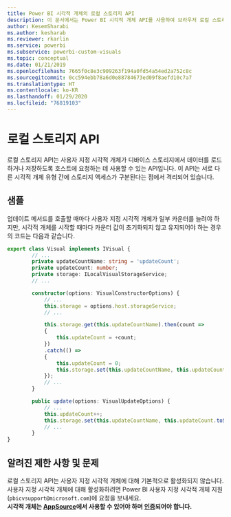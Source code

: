 ```yaml
---
title: Power BI 시각적 개체의 로컬 스토리지 API
description: 이 문서에서는 Power BI 시각적 개체 API를 사용하여 브라우저 로컬 스토리지에 액세스하는 방법을 설명합니다.
author: KesemSharabi
ms.author: kesharab
ms.reviewer: rkarlin
ms.service: powerbi
ms.subservice: powerbi-custom-visuals
ms.topic: conceptual
ms.date: 01/21/2019
ms.openlocfilehash: 7665f0c8e3c909263f194a0fd54a54ed2a752c8c
ms.sourcegitcommit: 0cc594ebb78a6d0e88784673ed09f8aefd10c7a7
ms.translationtype: HT
ms.contentlocale: ko-KR
ms.lasthandoff: 01/29/2020
ms.locfileid: "76819103"
---
```

# <a name="local-storage-api"></a>로컬 스토리지 API

로컬 스토리지 API는 사용자 지정 시각적 개체가 디바이스 스토리지에서 데이터를 로드하거나 저장하도록 호스트에 요청하는 데 사용할 수 있는 API입니다. 이 API는 서로 다른 시각적 개체 유형 간에 스토리지 액세스가 구분된다는 점에서 격리되어 있습니다.

## <a name="sample"></a>샘플

업데이트 메서드를 호출할 때마다 사용자 지정 시각적 개체가 일부 카운터를 늘려야 하지만, 시각적 개체를 시작할 때마다 카운터 값이 초기화되지 않고 유지되어야 하는 경우의 코드는 다음과 같습니다.

```typescript
export class Visual implements IVisual {
        // ...
        private updateCountName: string = 'updateCount';
        private updateCount: number;
        private storage: ILocalVisualStorageService;
        // ...

        constructor(options: VisualConstructorOptions) {
            // ...
            this.storage = options.host.storageService;
            // ...

            this.storage.get(this.updateCountName).then(count =>
            {
                this.updateCount = +count;
            })
            .catch(() =>
            {
                this.updateCount = 0;
                this.storage.set(this.updateCountName, this.updateCount.toString());
            });
            // ...
        }

        public update(options: VisualUpdateOptions) {
            // ...
            this.updateCount++;
            this.storage.set(this.updateCountName, this.updateCount.toString());
            // ...
        }
}
```

## <a name="known-limitations-and-issues"></a>알려진 제한 사항 및 문제

로컬 스토리지 API는 사용자 지정 시각적 개체에 대해 기본적으로 활성화되지 않습니다. 사용자 지정 시각적 개체에 대해 활성화하려면 Power BI 사용자 지정 시각적 개체 지원(`pbicvsupport@microsoft.com`)에 요청을 보내세요.  
**시각적 개체는 [AppSource](https://appsource.microsoft.com/en-us/marketplace/apps?product=power-bi-visuals)에서 사용할 수 있어야 하며 [인증](https://powerbi.microsoft.com/en-us/documentation/powerbi-custom-visuals-certified/)되어야 합니다.**
